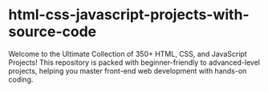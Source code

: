 # html-css-javascript-projects-with-source-code
Welcome to the Ultimate Collection of 350+ HTML, CSS, and JavaScript Projects! This repository is packed with beginner-friendly to advanced-level projects, helping you master front-end web development with hands-on coding.
